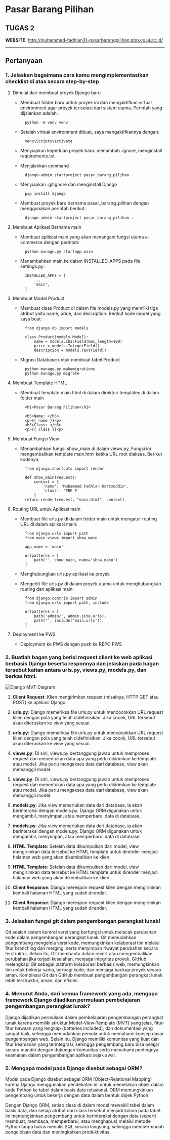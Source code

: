 # Pasar Barang Pilihan

## TUGAS 2

**WEBSITE**: <http://muhammad-fadhlan31-pasarbarangpilihan.pbp.cs.ui.ac.id/>

---

## Pertanyaan

### 1. Jelaskan bagaimana cara kamu mengimplementasikan checklist di atas secara step-by-step

1. Dimulai dari membuat proyek Django baru

    - Membuat folder baru untuk proyek ini dan mengaktifkan virtual environment agar proyek terisolasi dari sistem utama. Perintah yang dijalankan adalah:
    
            python -m venv venv

    - Setelah virtual environment dibuat, saya mengaktifkannya dengan:

            venv\Scripts\activate

    
    - Menyiapkan keperluan proyek baru: menambah .ignore, menginstall requirements.txt
    
    - Menjalankan command

            django-admin startproject pasar_barang_pilihan .

    - Menyiapkan .gitignore dan menginstall Django

            pip install django

    - Membuat proyek baru bernama pasar_barang_pilihan dengan menggunakan perintah berikut:

            django-admin startproject pasar_barang_pilihan .

2. Membuat Aplikasi Bernama main

    - Membuat aplikasi main yang akan menangani fungsi utama e-commerce dengan perintah:

            python manage.py startapp main

    - Menambahkan main ke dalam INSTALLED_APPS pada file settings.py:

            INSTALLED_APPS = [
                ...
                'main',
            ]

3. Membuat Model Product 

    - Membuat class Product di dalam file models.py yang memiliki tiga atribut yaitu name, price, dan description. Berikut kode model yang saya buat:

            from django.db import models

            class Product(models.Model):
                name = models.CharField(max_length=100)
                price = models.IntegerField()
                description = models.TextField()

    - Migrasi Database untuk membuat tabel Product

            python manage.py makemigrations
            python manage.py migrate
    
4. Membuat Template HTML
    - Membuat template main.html di dalam direktori templates di dalam folder main
    
            <h1>Pasar Barang Pilihan</h1>

            <h5>Name: </h5>
            <p>{{ name }}<p>
            <h5>Class: </h5>
            <p>{{ class }}<p>

5. Membuat Fungsi View

    - Menambahkan fungsi show_main di dalam views.py, Fungsi ini mengembalikan template main.html ketika URL root diakses. Berikut kodenya:

            from django.shortcuts import render

            def show_main(request):
                context = {
                    'name': 'Muhammad Fadhlan Karimuddin',
                    'class': 'PBP F'
                }
            return render(request, "main.html", context)

6. Routing URL untuk Aplikasi main

    - Membuat file urls.py di dalam folder main untuk mengatur routing URL di dalam aplikasi main:

            from django.urls import path
            from main.views import show_main

            app_name = 'main'

            urlpatterns = [
                path('', show_main, name='show_main')
            ]

    - Menghubungkan urls.py aplikasi ke proyek
    - Mengedit file urls.py di dalam proyek utama untuk menghubungkan routing dari aplikasi main:

            from django.contrib import admin
            from django.urls import path, include

            urlpatterns = [
                path('admin/', admin.site.urls),
                path('', include('main.urls')),
            ]

7. Deployment ke PWS

    - Deployment ke PWS dengan push ke REPO PWS

### 2. Buatlah bagan yang berisi request client ke web aplikasi berbasis Django beserta responnya dan jelaskan pada bagan tersebut kaitan antara urls.py, views.py, models.py, dan berkas html.

![Django MVT Diagram](diagram.png)

1. **Client Request**: Klien mengirimkan request (misalnya, HTTP GET atau POST) ke aplikasi Django.

2. **urls.py**: Django memeriksa file urls.py untuk mencocokkan URL request klien dengan pola yang telah didefinisikan. Jika cocok, URL tersebut akan diteruskan ke view yang sesuai.
2. **urls.py**: Django memeriksa file urls.py untuk mencocokkan URL request klien dengan pola yang telah didefinisikan. Jika cocok, URL tersebut akan diteruskan ke view yang sesuai.

3. **views.py**: Di sini, views.py bertanggung jawab untuk memproses request dan menentukan data apa yang perlu dikirimkan ke template atau model. Jika perlu mengakses data dari database, view akan memanggil model.
3. **views.py**: Di sini, views.py bertanggung jawab untuk memproses request dan menentukan data apa yang perlu dikirimkan ke template atau model. Jika perlu mengakses data dari database, view akan memanggil model.

4. **models.py**: Jika view memerlukan data dari database, ia akan berinteraksi dengan models.py. Django ORM digunakan untuk mengambil, menyimpan, atau memperbarui data di database.
4. **models.py**: Jika view memerlukan data dari database, ia akan berinteraksi dengan models.py. Django ORM digunakan untuk mengambil, menyimpan, atau memperbarui data di database.

5. **HTML Template**: Setelah data dikumpulkan dari model, view mengirimkan data tersebut ke HTML template untuk dirender menjadi halaman web yang akan dikembalikan ke klien.
5. **HTML Template**: Setelah data dikumpulkan dari model, view mengirimkan data tersebut ke HTML template untuk dirender menjadi halaman web yang akan dikembalikan ke klien.

6. **Client Response**: Django merespon request klien dengan mengirimkan kembali halaman HTML yang sudah dirender.

6. **Client Response**: Django merespon request klien dengan mengirimkan kembali halaman HTML yang sudah dirender.


### 3. Jelaskan fungsi git dalam pengembangan perangkat lunak!


Git adalah sistem kontrol versi yang berfungsi untuk melacak perubahan kode dalam pengembangan perangkat lunak. Git memudahkan pengembang mengelola versi kode, memungkinkan kolaborasi tim melalui fitur branching dan merging, serta menyimpan riwayat perubahan secara terstruktur. Selain itu, Git membantu dalam revert atau mengembalikan perubahan jika terjadi kesalahan, menjaga integritas proyek. GitHub melengkapi Git sebagai platform kolaborasi berbasis web, memungkinkan tim untuk bekerja sama, berbagi kode, dan menjaga backup proyek secara aman. Kombinasi Git dan GitHub membuat pengembangan perangkat lunak lebih terstruktur, aman, dan efisien.


### 4. Menurut Anda, dari semua framework yang ada, mengapa framework Django dijadikan permulaan pembelajaran pengembangan perangkat lunak?

Django dijadikan permulaan dalam pembelajaran pengembangan perangkat lunak karena memiliki struktur Model-View-Template (MVT) yang jelas, fitur-fitur bawaan yang lengkap (batteries included), dan dokumentasi yang sangat baik, sehingga memudahkan pemula untuk memahami konsep dasar pengembangan web. Selain itu, Django memiliki komunitas yang kuat dan fitur keamanan yang terintegrasi, sehingga pengembang baru bisa belajar secara mandiri dengan dukungan komunitas serta memahami pentingnya keamanan dalam pengembangan aplikasi sejak awal.

### 5. Mengapa model pada Django disebut sebagai ORM?

Model pada Django disebut sebagai ORM (Object-Relational Mapping) karena Django menggunakan pendekatan ini untuk memetakan objek dalam kode Python ke tabel dalam basis data relasional. ORM memungkinkan pengembang untuk bekerja dengan data dalam bentuk objek Python.

Dengan Django ORM, setiap class di dalam model mewakili tabel dalam basis data, dan setiap atribut dari class tersebut menjadi kolom pada tabel. Ini memungkinkan pengembang untuk berinteraksi dengan data (seperti membuat, membaca, memperbarui, atau menghapus) melalui metode Python tanpa harus menulis SQL secara langsung, sehingga mempermudah pengelolaan data dan meningkatkan produktivitas.
